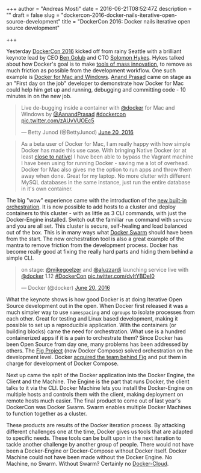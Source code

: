 +++
author = "Andreas Mosti"
date = 2016-06-21T08:52:47Z
description = ""
draft = false
slug = "dockercon-2016-docker-nails-iterative-open-source-development"
title = "DockerCon 2016: Docker nails iterative open source development"

+++


Yesterday [DockerCon 2016](http://2016.dockercon.com/) kicked off from rainy Seattle with a brilliant keynote lead by CEO [Ben Golub](https://twitter.com/golubbe) and CTO [Solomon Hykes](https://twitter.com/solomonstre). Hykes talked about how Docker's goal is to make [tools of mass innovation](https://www.youtube.com/watch?v=apOEYhmskvQ), to remove as much friction as possible from the development workflow. One such example is [Docker for Mac and Windows](https://blog.docker.com/2016/03/docker-for-mac-windows-beta/). [Anand Prasad](https://twitter.com/AanandPrasad) came on stage as an "First day on the job" developer to demonstrate how Docker for Mac could help him get up and running, debugging and committing code - 10 minutes in on the new job.
<blockquote class="twitter-tweet" data-lang="en"><p lang="en" dir="ltr">Live de-bugging inside a container with <a href="https://twitter.com/docker">@docker</a> for Mac and Windows by <a href="https://twitter.com/AanandPrasad">@AanandPrasad</a> <a href="https://twitter.com/hashtag/dockercon?src=hash">#dockercon</a> <a href="https://t.co/zAUvVUOEc5">pic.twitter.com/zAUvVUOEc5</a></p>&mdash; Betty Junod (@BettyJunod) <a href="https://twitter.com/BettyJunod/status/744935919673708544">June 20, 2016</a></blockquote>
<script async src="//platform.twitter.com/widgets.js" charset="utf-8"></script>

>As a beta user of Docker for Mac, I am really happy with how simple Docker has made this use case. With bringing Native Docker (or at least [close to native](https://blog.docker.com/2016/03/docker-for-mac-windows-beta/)) I have been able to bypass the Vagrant machine I have been using for running Docker - saving me a lot of overhead. Docker for Mac also gives me the option to run apps and throw them away when done. Great for my laptop. No more clutter with different MySQL databases in the same instance, just run the entire database in it's own container.

The big "wow" experience came with the introduction of the [new built-in orchestration](https://blog.docker.com/2016/06/docker-1-12-built-in-orchestration/). It is now possible to add hosts to a cluster and deploy containers to this cluster - with as little as 3 CLI commands, with just the Docker-Engine installed. Switch out the familiar ``run`` command with ``service`` and you are all set. This cluster is secure, self-healing and load balanced out of the box. This is in many ways what [Docker Swarm](https://docs.docker.com/swarm/overview/) should have been from the start. The new orchestration tool is also a great example of the mantra to remove friction from the development process. Docker has become really good at fixing the really hard parts and hiding them behind a simple CLI.
<blockquote class="twitter-tweet" data-lang="en"><p lang="en" dir="ltr">on stage: <a href="https://twitter.com/mikegoelzer">@mikegoelzer</a> and <a href="https://twitter.com/aluzzardi">@aluzzardi</a> launching service live with <a href="https://twitter.com/docker">@docker</a> 1.12 <a href="https://twitter.com/hashtag/DockerCon?src=hash">#DockerCon</a> <a href="https://t.co/dvItYBDeI0">pic.twitter.com/dvItYBDeI0</a></p>&mdash; Docker (@docker) <a href="https://twitter.com/docker/status/744943959177199616">June 20, 2016</a></blockquote>
<script async src="//platform.twitter.com/widgets.js" charset="utf-8"></script>


What the keynote shows is how good Docker is at doing Iterative Open Source development out in the open. When Docker first released it was a much simpler way to use ``namespacing`` and ``cgroups`` to isolate processes from each other. Great for testing and Linux based development, making it possible to set up a reproducible application. With the containers (or building blocks) came the need for orchestration. What use is a hundred containerized apps if it is a pain to orchestrate them? Since Docker has been Open Source from day one, many problems has been addressed by others. The [Fig Project](http://www.fig.sh/) (now Docker Compose) solved orchestration on the development level. Docker [acquired the team behind Fig](http://www.informationweek.com/cloud/infrastructure-as-a-service/docker-acquires-devops-flavor-with-fig/d/d-id/1297523) and put them in charge for development of Docker Compose.

Next up came the split of the Docker application into the Docker Engine, the Client and the Machine. The Engine is the part that runs Docker, the client talks to it via the CLI. Docker Machine lets you install the Docker-Engine on multiple hosts and controls them with the client, making deployment on remote hosts much easier. The final product to come out of last year's DockerCon was Docker Swarm. Swarm enables multiple Docker Machines to function together as a cluster.

These products are results of the Docker iteration process. By attacking different challenges one at the time, Docker gives us tools that are adapted to specific needs. These tools can be built upon in the next iteration to tackle another challenge by another group of people. There would not have been a Docker-Engine or Docker-Compose without Docker itself. Docker Machine could not have been made without the Docker Engine. No Machine, no Swarm. Without Swarm? Certainly no [Docker-Cloud](https://www.docker.com/products/docker-cloud).

